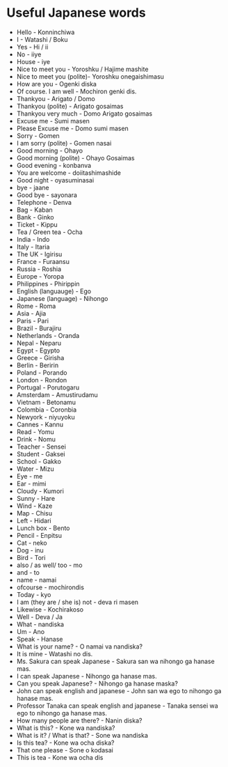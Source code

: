 # Useful Japanese words

* Hello - Konninchiwa
* I - Watashi / Boku
* Yes - Hi / ii
* No - iiye
* House - iye
* Nice to meet you - Yoroshku / Hajime mashite
* Nice to meet you (polite)- Yoroshku onegaishimasu
* How are you - Ogenki diska
* Of course. I am well - Mochiron genki dis.
* Thankyou - Arigato / Domo
* Thankyou (polite) - Arigato gosaimas
* Thankyou very much - Domo Arigato gosaimas
* Excuse me - Sumi masen
* Please Excuse me - Domo sumi masen
* Sorry - Gomen
* I am sorry (polite) - Gomen nasai
* Good morning - Ohayo
* Good morning (polite) - Ohayo Gosaimas
* Good evening - konbanva
* You are welcome - doiitashimashide
* Good night - oyasuminasai
* bye - jaane
* Good bye - sayonara
* Telephone - Denva
* Bag - Kaban
* Bank - Ginko
* Ticket - Kippu
* Tea / Green tea - Ocha
* India - Indo
* Italy - Itaria
* The UK - Igirisu
* France - Furaansu
* Russia - Roshia
* Europe - Yoropa
* Philippines - Phirippin
* English (languauge) - Ego
* Japanese (language) - Nihongo
* Rome - Roma
* Asia - Ajia
* Paris - Pari
* Brazil - Burajiru
* Netherlands - Oranda
* Nepal - Neparu
* Egypt - Egypto
* Greece - Girisha
* Berlin - Beririn
* Poland - Porando
* London - Rondon
* Portugal - Porutogaru
* Amsterdam - Amustirudamu
* Vietnam - Betonamu
* Colombia - Coronbia
* Newyork - niyuyoku
* Cannes - Kannu
* Read - Yomu
* Drink - Nomu
* Teacher - Sensei
* Student - Gaksei
* School - Gakko
* Water - Mizu
* Eye - me
* Ear - mimi
* Cloudy - Kumori
* Sunny - Hare
* Wind - Kaze
* Map - Chisu
* Left - Hidari
* Lunch box - Bento
* Pencil - Enpitsu
* Cat - neko
* Dog - inu
* Bird - Tori
* also / as well/ too - mo
* and - to
* name - namai
* ofcourse - mochirondis
* Today - kyo
* I am (they are / she is) not - deva ri masen
* Likewise - Kochirakoso
* Well - Deva / Ja
* What - nandiska
* Um - Ano
* Speak - Hanase
* What is your name? - O namai va nandiska?
* It is mine - Watashi no dis.
* Ms. Sakura can speak Japanese - Sakura san wa nihongo ga hanase mas.
* I can speak Japanese - Nihongo ga hanase mas.
* Can you speak Japanese? - Nihongo ga hanase maska?
* John can speak english and japanese - John  san wa ego to nihongo ga hanase mas.
* Professor Tanaka can speak english and japanese - Tanaka sensei wa ego to nihongo ga hanase mas.
* How many people are there? - Nanin diska?
* What is this? - Kone wa nandiska?
* What is it? / What is that? - Sone wa nandiska
* Is this tea? - Kone wa ocha diska?
* That one please - Sone o kodasai
* This is tea - Kone wa ocha dis
